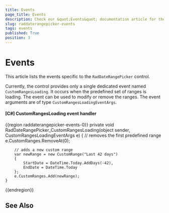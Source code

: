 ```yaml
---
title: Events
page_title: Events
description: Check our &quot;Events&quot; documentation article for the RadDateRangePicker WPF control.
slug: raddaterangepicker-events
tags: events
published: True
position: 3
---
```


# Events

This article lists the events specific to the `RadDateRangePicker` control. 

Currently, the control provides only a single dedicated event named `CustomRangesLoading`. It occurs when the predefined set of ranges is loading. The event can be used to modify or remove the ranges. The event arguments are of type `CustomRangesLoadingEventArgs`.

#### __[C#] CustomRangesLoading event handler__
{{region raddaterangepicker-events-0}}
	private void RadDateRangePicker_CustomRangesLoading(object sender, CustomRangesLoadingEventArgs e)
	{
		// removes the first predefined range
		e.CustomRanges.RemoveAt(0);

		// adds a new custom range
		var newRange = new CustomRange("Last 42 days")
		{
			StartDate = DateTime.Today.AddDays(-42),
			EndDate = DateTime.Today
		};
		e.CustomRanges.Add(newRange);
	}
{{endregion}}

## See Also
